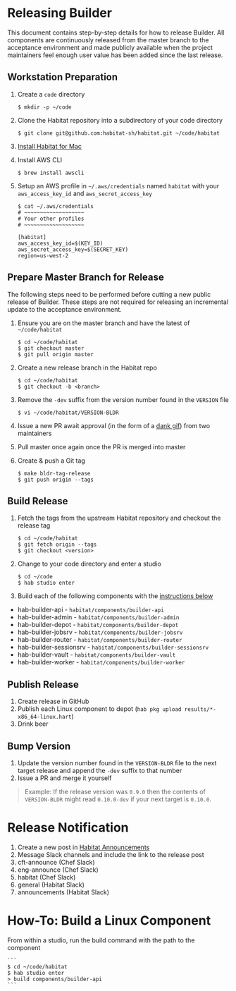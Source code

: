 # Releasing Builder

This document contains step-by-step details for how to release Builder. All components are
continuously released from the master branch to the acceptance environment and made publicly
available when the project maintainers feel enough user value has been added since the last release.

## Workstation Preparation

1. Create a `code` directory

    ```
    $ mkdir -p ~/code
    ```

1. Clone the Habitat repository into a subdirectory of your code directory

    ```
    $ git clone git@github.com:habitat-sh/habitat.git ~/code/habitat
    ```

1. [Install Habitat for Mac](https://www.habitat.sh/docs/get-habitat/)
1. Install AWS CLI

    ```
    $ brew install awscli
    ```

1. Setup an AWS profile in `~/.aws/credentials` named `habitat` with your `aws_access_key_id` and `aws_secret_access_key`

    ```
    $ cat ~/.aws/credentials
    # ~~~~~~~~~~~~~~~~~~~
    # Your other profiles
    # ~~~~~~~~~~~~~~~~~~~

    [habitat]
    aws_access_key_id=$(KEY_ID)
    aws_secret_access_key=$(SECRET_KEY)
    region=us-west-2
    ```

## Prepare Master Branch for Release

The following steps need to be performed before cutting a new public release of Builder. These
steps are not required for releasing an incremental update to the acceptance environment.

1. Ensure you are on the master branch and have the latest of `~/code/habitat`

    ```
    $ cd ~/code/habitat
    $ git checkout master
    $ git pull origin master
    ```

1. Create a new release branch in the Habitat repo

    ```
    $ cd ~/code/habitat
    $ git checkout -b <branch>
    ```

1. Remove the `-dev` suffix from the version number found in the `VERSION` file

    ```
    $ vi ~/code/habitat/VERSION-BLDR
    ```

1. Issue a new PR await approval (in the form of a [dank gif](http://imgur.com/X0sNq)) from two maintainers
1. Pull master once again once the PR is merged into master
1. Create & push a Git tag

    ```
    $ make bldr-tag-release
    $ git push origin --tags
    ```

## Build Release

1. Fetch the tags from the upstream Habitat repository and checkout the release tag

    ```
    $ cd ~/code/habitat
    $ git fetch origin --tags
    $ git checkout <version>
    ```

1. Change to your code directory and enter a studio

    ```
    $ cd ~/code
    $ hab studio enter
    ```

1. Build each of the following components with the [instructions below](#how-to-build-a-linux-component)
  * hab-builder-api - `habitat/components/builder-api`
  * hab-builder-admin - `habitat/components/builder-admin`
  * hab-builder-depot - `habitat/components/builder-depot`
  * hab-builder-jobsrv - `habitat/components/builder-jobsrv`
  * hab-builder-router - `habitat/components/builder-router`
  * hab-builder-sessionsrv - `habitat/components/builder-sessionsrv`
  * hab-builder-vault - `habitat/components/builder-vault`
  * hab-builder-worker - `habitat/components/builder-worker`

## Publish Release

1. Create release in GitHub
1. Publish each Linux component to depot (`hab pkg upload results/*-x86_64-linux.hart`)
1. Drink beer

## Bump Version

1. Update the version number found in the `VERSION-BLDR` file to the next target release and append the `-dev` suffix to that number
1. Issue a PR and merge it yourself

> Example: If the release version was `0.9.0` then the contents of `VERSION-BLDR` might read `0.10.0-dev` if your next target is `0.10.0`.

# Release Notification

1. Create a new post in [Habitat Announcements](https://forums.habitat.sh/c/habitat-announcements)
1. Message Slack channels and include the link to the release post
  1. cft-announce (Chef Slack)
  1. eng-announce (Chef Slack)
  1. habitat (Chef Slack)
  1. general (Habitat Slack)
  1. announcements (Habitat Slack)

# How-To: Build a Linux Component

From within a studio, run the build command with the path to the component

    ```
    $ cd ~/code/habitat
    $ hab studio enter
    > build components/builder-api
    ```
